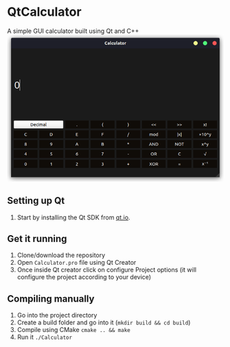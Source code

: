 # QtCalculator
A simple GUI calculator built using Qt and C++
![GUI](./screenshots/gui.png)
## Setting up Qt
1. Start by installing the Qt SDK from [qt.io](https://www.qt.io/download).
## Get it running
1. Clone/download the repository
2. Open ``` Calculator.pro ``` file using Qt Creator
3. Once inside Qt creator click on configure Project options (it will configure the project according to your device)
## Compiling manually
1. Go into the project directory
2. Create a build folder and go into it (```mkdir build && cd build```)
3. Compile using CMake ``` cmake .. && make ```
4. Run it ``` ./Calculator ```
